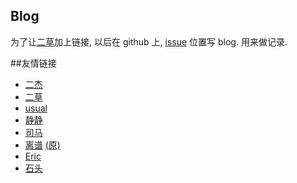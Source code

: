 ## Blog

为了让[二草](http://weibo.com/2609123595/)加上链接, 以后在 github 上, [issue](https://github.com/zhanhongtao/redky-blog/issues) 位置写 blog. 用来做记录.

##友情链接
* [二杰](http://www.iancj.com/)
* [二草](http://www.caoxf.net/)
* [usual](http://meigong.org/)
* [静静](http://blog.sina.com.cn/2010jouick)
* [司马](https://github.com/bravf)
* [离谱](http://jsfiddle.net/user/ganksolo/fiddles/) [(原)](http://www.cnblogs.com/anychem/)
* [Eric](http://www.zuoby.com/)
* [石头](https://github.com/zhanhongtao/blog)

